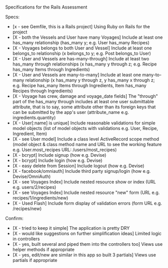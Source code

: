 #
Specifications for the Rails Assessment

Specs:
- [x - see Gemfile, this is a Rails project] Using Ruby on Rails for the project
- [X - both the Vessels and User have many Voyages] Include at least one has_many relationship (has_many y; e.g. User has_many Recipes) 
- [X - Voyages belongs to both User and Vessel] Include at least one belongs_to relationship (x belongs_to y; e.g. Post belongs_to User)
- [X - User and Vessels are has-many-through] Include at least two has_many through relationships (x has_many y through z; e.g. Recipe has_many Items through Ingredients)
- [X - User and Vessels are many-to-many] Include at least one many-to-many relationship (x has_many y through z, y has_many x through z; e.g. Recipe has_many Items through Ingredients, Item has_many Recipes through Ingredients)
- [X - Voyage has crew, damage and voyage_date fields] The "through" part of the has_many through includes at least one user submittable attribute, that is to say, some attribute other than its foreign keys that can be submitted by the app's user (attribute_name e.g. ingredients.quantity)
- [X - User[:name] is unique] Include reasonable validations for simple model objects (list of model objects with validations e.g. User, Recipe, Ingredient, Item)
- [X - see User model] Include a class level ActiveRecord scope method (model object & class method name and URL to see the working feature e.g. User.most_recipes URL: /users/most_recipes)
- [X - bcrypt] Include signup (how e.g. Devise)
- [X - bcrypt] Include login (how e.g. Devise)
- [X - easy delete from Session] Include logout (how e.g. Devise)
- [X - facebook/omniauth] Include third party signup/login (how e.g. Devise/OmniAuth)
- [X - see Voyages Index] Include nested resource show or index (URL e.g. users/2/recipes)
- [X - see Voyages Index] Include nested resource "new" form (URL e.g. recipes/1/ingredients/new)
- [X - Used Flash] Include form display of validation errors (form URL e.g. /recipes/new)

Confirm:
- [X - tried to keep it simple] The application is pretty DRY
- [X - would like suggestions on further simplification ideas] Limited logic in controllers
- [X - yes, built several and piped them into the controllers too] Views use helper methods if appropriate
- [X - yes, edit/new are similar in this app so built 3 partials] Views use partials if appropriate
